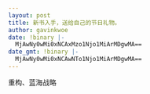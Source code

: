 ```yaml
---
layout: post
title: 新书入手，送给自己的节日礼物。
author: gavinkwoe
date: !binary |-
  MjAwNy0wMi0xNCAxMzo1Njo1MiArMDgwMA==
date_gmt: !binary |-
  MjAwNy0wMi0xNCAwNTo1Njo1MiArMDgwMA==
---
```

重构、蓝海战略

